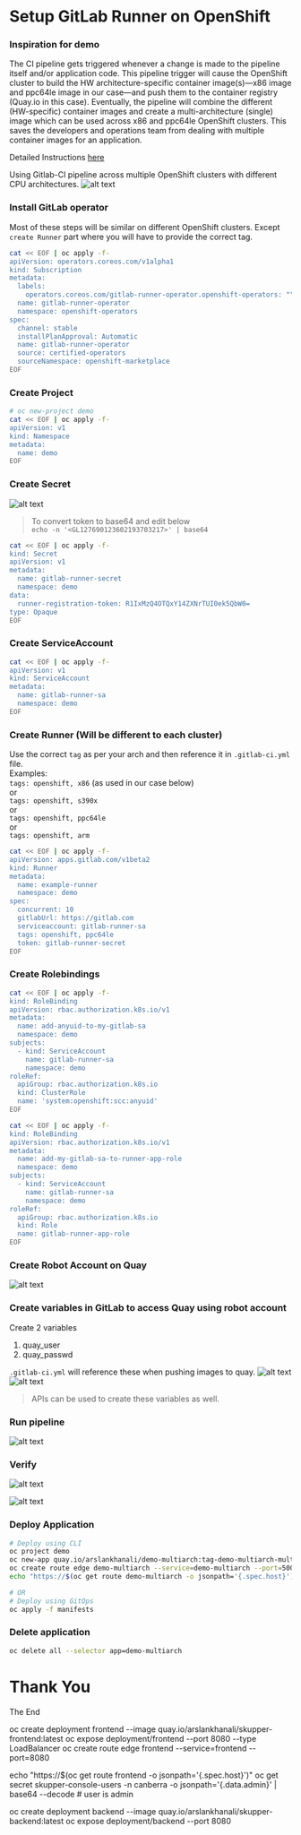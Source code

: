 # Setup GitLab Runner on OpenShift
### Inspiration for demo
The CI pipeline gets triggered whenever a change is made to the pipeline itself and/or application code. This pipeline trigger will cause the OpenShift cluster to build the HW architecture-specific container image(s)—x86 image and ppc64le image in our case—and push them to the container registry (Quay.io in this case). Eventually, the pipeline will combine the different (HW-specific) container images and create a multi-architecture (single) image which can be used across x86 and ppc64le OpenShift clusters. This saves the developers and operations team from dealing with multiple container images for an application.

Detailed Instructions [here](https://developer.ibm.com/tutorials/build-multi-architecture-x86-and-power-container-images-using-gitlab/#step-7-a-peek-at-the-gitlab-ci-pipeline-yaml-file-10) 

Using Gitlab-CI pipeline across multiple OpenShift clusters with different CPU architectures.
![alt text](images/0-image-hld.png)


### Install GitLab operator
Most of these steps will be similar on different OpenShift clusters. Except `create Runner` part where you will have to provide the correct tag.  
```sh
cat << EOF | oc apply -f-
apiVersion: operators.coreos.com/v1alpha1
kind: Subscription
metadata:
  labels:
    operators.coreos.com/gitlab-runner-operator.openshift-operators: ""
  name: gitlab-runner-operator
  namespace: openshift-operators
spec:
  channel: stable
  installPlanApproval: Automatic
  name: gitlab-runner-operator
  source: certified-operators
  sourceNamespace: openshift-marketplace
EOF
```
### Create Project
```sh
# oc new-project demo  
cat << EOF | oc apply -f-
apiVersion: v1
kind: Namespace
metadata:
  name: demo
EOF
```

### Create Secret
![alt text](images/1-image-get-token.png)
  
> To convert token to base64 and edit below  
>  `echo -n '<GL127690123602193703217>' | base64`

``` sh
cat << EOF | oc apply -f-
kind: Secret
apiVersion: v1
metadata:
  name: gitlab-runner-secret
  namespace: demo
data:
  runner-registration-token: R1IxMzQ4OTQxY14ZXNrTUI0ek5QbW0=
type: Opaque
EOF
```

### Create ServiceAccount
``` sh
cat << EOF | oc apply -f-
apiVersion: v1
kind: ServiceAccount
metadata:
  name: gitlab-runner-sa
  namespace: demo
EOF
```

### Create Runner (Will be different to each cluster)
Use the correct `tag` as per your arch and then reference it in `.gitlab-ci.yml` file.  
Examples:  
`tags: openshift, x86` (as used in our case below)  
or  
`tags: openshift, s390x`  
or  
`tags: openshift, ppc64le`  
or  
`tags: openshift, arm`  

``` sh
cat << EOF | oc apply -f-
apiVersion: apps.gitlab.com/v1beta2
kind: Runner
metadata:
  name: example-runner
  namespace: demo
spec:
  concurrent: 10
  gitlabUrl: https://gitlab.com
  serviceaccount: gitlab-runner-sa
  tags: openshift, ppc64le
  token: gitlab-runner-secret
EOF
```

### Create Rolebindings
``` sh
cat << EOF | oc apply -f-
kind: RoleBinding
apiVersion: rbac.authorization.k8s.io/v1
metadata:
  name: add-anyuid-to-my-gitlab-sa
  namespace: demo
subjects:
  - kind: ServiceAccount
    name: gitlab-runner-sa
    namespace: demo
roleRef:
  apiGroup: rbac.authorization.k8s.io
  kind: ClusterRole
  name: 'system:openshift:scc:anyuid'
EOF

cat << EOF | oc apply -f-
kind: RoleBinding
apiVersion: rbac.authorization.k8s.io/v1
metadata:
  name: add-my-gitlab-sa-to-runner-app-role
  namespace: demo
subjects:
  - kind: ServiceAccount
    name: gitlab-runner-sa
    namespace: demo
roleRef:
  apiGroup: rbac.authorization.k8s.io
  kind: Role
  name: gitlab-runner-app-role
EOF
```
### Create Robot Account on Quay
![alt text](images/2-image-robot-account.png)

### Create variables in GitLab to access Quay using robot account
Create 2 variables  
1. quay_user
2. quay_passwd

`.gitlab-ci.yml` will reference these when pushing images to quay.
![alt text](images/3-image-quay-variable.png)
![alt text](images/4-image-variables.png)

> APIs can be used to create these variables as well.
### Run pipeline
![alt text](images/5-image-runpipeline.png)

### Verify
![alt text](images/6-image-jobs.png)

![alt text](images/7-image-images.png)

### Deploy Application
``` sh
# Deploy using CLI
oc project demo
oc new-app quay.io/arslankhanali/demo-multiarch:tag-demo-multiarch-multiarch
oc create route edge demo-multiarch --service=demo-multiarch --port=5000
echo "https://$(oc get route demo-multiarch -o jsonpath='{.spec.host}')" 

# OR
# Deploy using GitOps 
oc apply -f manifests  
```

### Delete application
```sh
oc delete all --selector app=demo-multiarch
```
# Thank You
The End


oc create deployment frontend --image quay.io/arslankhanali/skupper-frontend:latest
oc expose deployment/frontend --port 8080 --type LoadBalancer
oc create route edge frontend --service=frontend --port=8080 

echo "https://$(oc get route frontend -o jsonpath='{.spec.host}')"
oc get secret skupper-console-users -n canberra -o jsonpath='{.data.admin}' | base64 --decode # user is admin

oc create deployment backend --image quay.io/arslankhanali/skupper-backend:latest
oc expose deployment/backend --port 8080